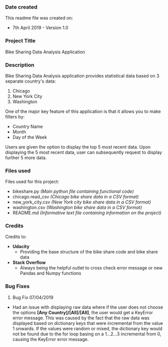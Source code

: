 ### Date created
This readme file was created on:

* 7th April 2019 - Version 1.0

### Project Title
Bike Sharing Data Analysis Application

### Description
Bike Sharing Data Analysis application provides statistical data based on 3 separate country's data:

1. Chicago
2. New York City
3. Washington

One of the major key feature of this application is that it allows you to make filters by:

- Country Name
- Month
- Day of the Week

Users are given the option to display the top 5 most recent data. Upon displaying the 5 most recent data, user can subsequently request to display further 5 more data.

### Files used
Files used for this project:

- bikeshare.py *(Main python file containing functional code)*
- chicago.read_csv *(Chicago bike share data in a CSV format)*
- new_york_city.csv *(New York city bike share data in a CSV format)*
- washington.csv *(Washington bike share data in a CSV format)*
- README.md *(Informative text file containing information on the project)*

### Credits
Credits to:

- **Udacity**
  * Providing the base structure of the bike share code and bike share data
- **Stack Overflow**
  * Always being the helpful outlet to cross check error message or new Pandas and Numpy functions

### Bug Fixes
1. Bug Fix 07/04/2019
  * Had an issue with displaying raw data where if the user does not choose the options **[Any Country]/[All]/[All]**, the user would get a KeyError error message. This was caused by the fact that the raw data was displayed based on dictionary keys that were incremental from the value 1 onwards. If the values were random or mixed, the dictionary key would not be found due to the for loop basing on a 1...2...3 incremental from 0, causing the KeyError error message.
